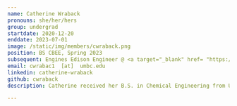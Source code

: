 ```yaml
---
name: Catherine Wraback
pronouns: she/her/hers
group: undergrad
startdate: 2020-12-20
enddate: 2023-07-01
image: /static/img/members/cwraback.png
position: BS CBEE, Spring 2023
subsequent: Engines Edison Engineer @ <a target="_blank" href= "https://www.geaerospace.com/">GE Aerospace </a>
email: cwrabac1  [at]  umbc.edu
linkedin: catherine-wraback
github: cwraback
description: Catherine received her B.S. in Chemical Engineering from UMBC and is currently in Edison Engineering program at GE Aerospace. She enjoys working in groups and collaborating with others on interdisciplinary research projects and applying her computational skills and approaches to aid in obtaining experimental results. In her free time, she plays Ultimate frisbee and enjoys de-stressing with a bit of yoga.

---
```

